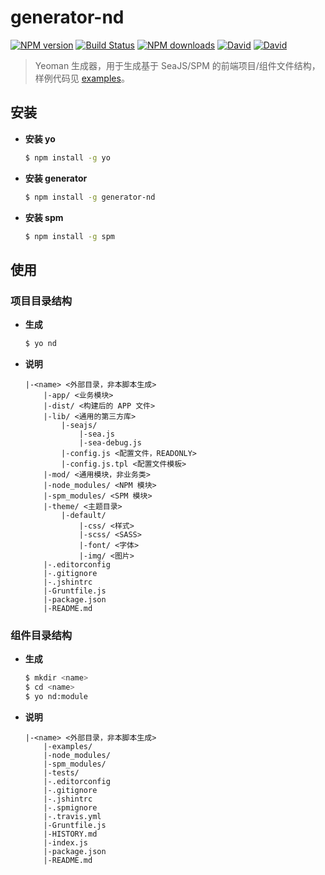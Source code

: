 # generator-nd

[![NPM version](https://img.shields.io/npm/v/generator-nd.svg?style=flat-square)](https://npmjs.org/package/generator-nd)
[![Build Status](https://img.shields.io/travis/ndfront/generator-nd.svg?style=flat-square)](https://travis-ci.org/ndfront/generator-nd)
[![NPM downloads](http://img.shields.io/npm/dm/generator-nd.svg?style=flat-square)](https://npmjs.org/package/generator-nd)
[![David](http://img.shields.io/david/ndfront/generator-nd.svg?style=flat-square)](https://npmjs.org/package/generator-nd)
[![David](http://img.shields.io/david/dev/ndfront/generator-nd.svg?style=flat-square)](https://npmjs.org/package/generator-nd)

> Yeoman 生成器，用于生成基于 SeaJS/SPM 的前端项目/组件文件结构，样例代码见 [examples](https://github.com/ndfront/examples)。


## 安装

- **安装 yo**

    ```bash
    $ npm install -g yo
    ```

- **安装 generator**

    ```bash
    $ npm install -g generator-nd
    ```

- **安装 spm**

    ```bash
    $ npm install -g spm
    ```

## 使用

### 项目目录结构

- **生成**

    ```bash
    $ yo nd
    ```

- **说明**

    ```
    |-<name> <外部目录，非本脚本生成>
        |-app/ <业务模块>
        |-dist/ <构建后的 APP 文件>
        |-lib/ <通用的第三方库>
            |-seajs/
                |-sea.js
                |-sea-debug.js
            |-config.js <配置文件，READONLY>
            |-config.js.tpl <配置文件模板>
        |-mod/ <通用模块，非业务类>
        |-node_modules/ <NPM 模块>
        |-spm_modules/ <SPM 模块>
        |-theme/ <主题目录>
            |-default/
                |-css/ <样式>
                |-scss/ <SASS>
                |-font/ <字体>
                |-img/ <图片>
        |-.editorconfig
        |-.gitignore
        |-.jshintrc
        |-Gruntfile.js
        |-package.json
        |-README.md
    ```

### 组件目录结构

- **生成**

    ```bash
    $ mkdir <name>
    $ cd <name>
    $ yo nd:module
    ```

- **说明**

    ```
    |-<name> <外部目录，非本脚本生成>
        |-examples/
        |-node_modules/
        |-spm_modules/
        |-tests/
        |-.editorconfig
        |-.gitignore
        |-.jshintrc
        |-.spmignore
        |-.travis.yml
        |-Gruntfile.js
        |-HISTORY.md
        |-index.js
        |-package.json
        |-README.md
    ```

